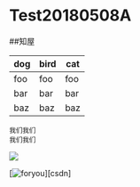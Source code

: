# Test20180508A

##知屋

dog | bird | cat 
----|------|---- 
foo | foo  | foo
bar | bar  | bar 
baz | baz  | baz

```
我们我们  
我们我们
```
![][foryou]    

[foryou]:https://github.com/guodongxiaren/ImageCache/raw/master/Logo/foryou.gif

[![foryou]][csdn]
